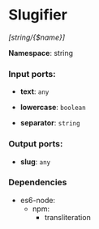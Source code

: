 # Slugifier

_[string/{$name}]_

__Namespace__: string

### Input ports:

* __text__: ` any `


* __lowercase__: ` boolean `


* __separator__: ` string `

### Output ports:

* __slug__: ` any `

### Dependencies

* es6-node:
    * npm:
        * transliteration

